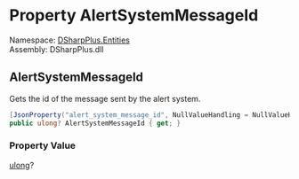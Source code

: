 # Property AlertSystemMessageId

Namespace: [DSharpPlus.Entities](DSharpPlus.Entities.md)  
Assembly: DSharpPlus.dll

## <a id="DSharpPlus_Entities_DiscordAutoModerationActionExecution_AlertSystemMessageId"></a>AlertSystemMessageId

Gets the id of the message sent by the alert system.

```csharp
[JsonProperty("alert_system_message_id", NullValueHandling = NullValueHandling.Ignore)]
public ulong? AlertSystemMessageId { get; }
```

### Property Value

[ulong](https://learn.microsoft.com/dotnet/api/system.uint64)?

